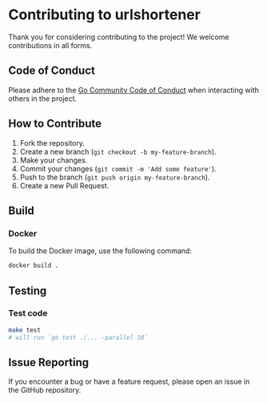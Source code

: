 # Contributing to urlshortener

Thank you for considering contributing to the project! We welcome contributions in all forms.

## Code of Conduct

Please adhere to the [Go Community Code of Conduct](https://go.dev/conduct) when interacting with others in the project.

## How to Contribute

1. Fork the repository.
2. Create a new branch (`git checkout -b my-feature-branch`).
3. Make your changes.
4. Commit your changes (`git commit -m 'Add some feature'`).
5. Push to the branch (`git push origin my-feature-branch`).
6. Create a new Pull Request.

## Build

### Docker

To build the Docker image, use the following command:

````bash
docker build .
````

## Testing

### Test code

```sh
make test
# will run `go test ./... -parallel 10`
```

## Issue Reporting

If you encounter a bug or have a feature request, please open an issue in the GitHub repository.
